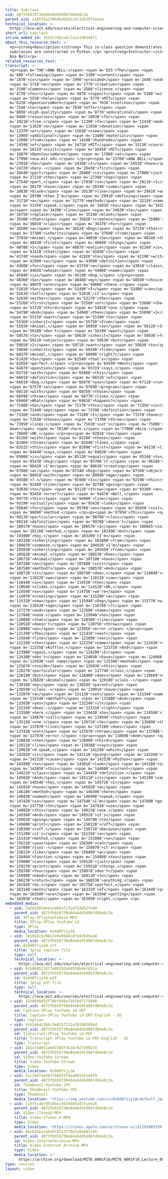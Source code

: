 ```yaml
---
title: Subclass
uid: 4873fb919730e84a6d45d0bfd84e8c3a
parent_uid: a105f0a220696d6d2ecbc3a529f3eeaa
technical_location: >-
  https://ocw.mit.edu/courses/electrical-engineering-and-computer-science/6-0001-introduction-to-computer-science-and-programming-in-python-fall-2016/in-class-questions-and-video-solutions/lecture-9-video-solutions/subclass
short_url: subclass
inline_embed_id: 35632708subclass19639471
about_this_resource_text: >-
  <p><strong>Description:</strong> This in-class question demonstrates how
  subclasses are constructed in Python.</p> <p><strong>Instructor:</strong> Dr.
  Ana Bell</p>
related_resources_text: ''
transcript: >-
  <p><span m='790'>ANA BELL:</span> <span m='835'>The</span> <span
  m='880'>following</span> <span m='1300'>content</span> <span
  m='1870'>is</span> <span m='1990'>provided</span> <span m='2440'>under</span>
  <span m='2710'>a</span> <span m='2770'>Creative</span> <span
  m='3190'>Commons</span> <span m='3580'>license.</span> <span
  m='4730'>Your</span> <span m='4870'>support</span> <span m='5380'>will</span>
  <span m='5530'>help</span> <span m='5770'>MIT</span> <span
  m='6220'>OpenCourseWare</span> <span m='7030'>continue</span> <span
  m='7540'>to</span> <span m='7630'>offer</span> <span
  m='8050'>high-quality</span> <span m='8770'>educational</span> <span
  m='9400'>resources</span> <span m='10030'>for</span> <span
  m='10210'>free.</span> <span m='11390'>To</span> <span m='11410'>make</span>
  <span m='11620'>a</span> <span m='11650'>donation</span> <span
  m='12370'>or</span> <span m='12610'>view</span> <span
  m='13060'>additional</span> <span m='13480'>materials</span> <span
  m='13990'>from</span> <span m='14200'>hundreds</span> <span
  m='14590'>of</span> <span m='14710'>MIT</span> <span m='15130'>courses,</span>
  <span m='16219'>visit</span> <span m='16450'>MIT</span> <span
  m='16870'>OpenCourseWare</span> <span m='17860'>at</span> <span
  m='17990'>ocw.mit.edu.</span> </p><p><span m='23760'>ANA BELL:</span> <span
  m='23910'>So</span> <span m='24360'>I</span> <span m='24510'>have</span> <span
  m='24720'>here--</span> <span m='26430'>first</span> <span
  m='26640'>part</span> <span m='26880'>is</span> <span m='27000'>just</span>
  <span m='27210'>the</span> <span m='27300'>top</span> <span
  m='27540'>part,</span> <span m='27930'>so</span> <span m='28110'>I</span>
  <span m='28170'>have</span> <span m='28340'>some</span> <span
  m='28830'>blank</span> <span m='29130'>line</span> <span m='29610'>and</span>
  <span m='29700'>then I'm</span> <span m='29910'>defining</span> <span
  m='31710'>a</span> <span m='31770'>method</span> <span m='32159'>name</span>
  <span m='32350'>speak.</span> <span m='34030'>So</span> <span m='34180'>write
  a</span> <span m='34390'>line</span> <span m='34630'>to</span> <span
  m='34750'>replace</span> <span m='35140'>blank</span> <span
  m='35500'>that</span> <span m='35650'>creates</span> <span m='35980'>a</span>
  <span m='36010'>class</span> <span m='36370'>for</span> <span
  m='36500'>a</span> <span m='36520'>Dog</span> <span m='37150'>that</span>
  <span m='37300'>inherits</span> <span m='37690'>from</span> <span
  m='37930'>Animal.</span> <span m='40030'>So</span> <span m='40240'>the</span>
  <span m='40330'>first</span> <span m='40600'>thing</span> <span
  m='40780'>I</span> <span m='40870'>notice</span> <span m='41260'>is</span>
  <span m='41410'>that</span> <span m='41650'>I</span> <span
  m='41740'>need</span> <span m='41920'>to</span> <span m='42190'>write</span>
  <span m='42960'>a</span> <span m='43090'>definition</span> <span
  m='43600'>for</span> <span m='43750'>a</span> <span m='43810'>class</span>
  <span m='44650'>whose</span> <span m='44860'>name</span> <span
  m='45040'>is</span> <span m='45190'>Dog.</span> </p><p><span
  m='48360'>So</span> <span m='48480'>my</span> <span m='48580'>choices</span>
  <span m='48970'>are</span> <span m='49060'>these.</span> <span
  m='51010'>So</span> <span m='51490'>I</span> <span m='52480'>can</span> <span
  m='52630'>tell</span> <span m='52810'>it's</span> <span
  m='52930'>either</span> <span m='53170'>the</span> <span
  m='53260'>first</span> <span m='53560'>or</span> <span m='53680'>the</span>
  <span m='53720'>third</span> <span m='54010'>one.</span> <span
  m='54790'>And</span> <span m='54940'>then</span> <span m='55090'>I</span>
  <span m='55150'>want</span> <span m='55300'>to</span> <span
  m='55360'>inherit</span> <span m='55750'>from</span> <span
  m='55930'>Animal,</span> <span m='56950'>so</span> <span m='58120'>I</span>
  <span m='58180'>don't</span> <span m='58390'>want</span> <span
  m='58570'>to</span> <span m='58630'>inherit</span> <span m='58930'>from</span>
  <span m='59110'>object</span> <span m='59530'>but</span> <span
  m='59650'>I</span> <span m='59710'>want</span> <span m='59830'>to</span> <span
  m='59890'>inherit</span> <span m='60190'>from</span> <span
  m='60370'>Animal,</span> <span m='60990'>right?</span> <span
  m='61420'>So</span> <span m='61540'>that's</span> <span
  m='62050'>perfect.</span> </p><p><span m='64599'>Next</span> <span
  m='64870'>question</span> <span m='65319'>says,</span> <span
  m='65710'>with</span> <span m='65860'>this</span> <span
  m='66010'>definition</span> <span m='66520'>of</span> <span
  m='66610'>Dog,</span> <span m='66970'>you</span> <span m='67120'>run</span>
  <span m='67570'>a</span> <span m='67690'>program</span> <span
  m='68110'>with</span> <span m='68350'>those</span> <span
  m='68590'>three</span> <span m='68770'>lines.</span> <span
  m='69460'>What</span> <span m='69610'>happens?</span> <span
  m='71900'>So</span> <span m='72170'>this</span> <span m='72350'>is</span>
  <span m='72440'>my</span> <span m='72590'>definition</span> <span
  m='73160'>and</span> <span m='73280'>I</span> <span m='73370'>have</span>
  <span m='73550'>these</span> <span m='73700'>three</span> <span
  m='73950'>lines.</span> <span m='75630'>Let's</span> <span m='75800'>go
  down</span> <span m='76140'>here.</span> <span m='77900'>Nice.</span> <span
  m='78600'>OK.</span> </p><p><span m='82010'>So</span> <span
  m='82160'>with</span> <span m='82280'>these</span> <span
  m='82460'>three</span> <span m='82640'>lines,</span> <span
  m='83525'>this</span> <span m='83990'>first</span> <span m='84230'>line</span>
  <span m='84440'>says,</span> <span m='84830'>d</span> <span
  m='85000'>is</span> <span m='85130'>equal</span> <span m='85340'>to</span>
  <span m='85430'>Dog</span> <span m='85700'>7.</span> <span m='86180'>So</span>
  <span m='86420'>I'm</span> <span m='86630'>creating</span> <span
  m='87080'>a</span> <span m='87140'>Dog</span> <span m='87500'>object</span>
  <span m='88910'>with</span> <span m='89090'>age</span> <span
  m='89380'>7.</span> <span m='91980'>Is</span> <span m='92190'>this</span>
  <span m='92460'>line</span> <span m='92780'>going</span> <span
  m='93030'>to</span> <span m='93120'>throw</span> <span m='93300'>an</span>
  <span m='93450'>error?</span> <span m='94470'>Well,</span> <span
  m='94770'>this</span> <span m='94980'>line</span> <span
  m='95190'>actually</span> <span m='95430'>looks</span> <span
  m='95640'>for</span> <span m='95760'>an</span> <span m='95850'>init</span>
  <span m='96090'>method.</span> </p><p><span m='97950'>This</span> <span
  m='98130'>particular</span> <span m='98760'>class</span> <span
  m='99210'>definition</span> <span m='99780'>doesn't</span> <span
  m='100170'>have</span> <span m='100570'>a</span> <span m='100865'>init</span>
  <span m='101160'>method,</span> <span m='101990'>but</span> <span
  m='103000'>hey,</span> <span m='103200'>I'm</span> <span
  m='103350'>inheriting</span> <span m='103890'>from</span> <span
  m='104070'>someone.</span> <span m='104930'>I'm</span> <span
  m='105030'>inheriting</span> <span m='105450'>from</span> <span
  m='105630'>Animal.</span> <span m='106530'>Does</span> <span
  m='106710'>Animal</span> <span m='107100'>have</span> <span
  m='107280'>an</span> <span m='107400'>init</span> <span
  m='107580'>method?</span> <span m='108570'>And</span> <span
  m='108720'>it</span> <span m='108780'>does,</span> <span m='110040'>as</span>
  <span m='110220'>we</span> <span m='110310'>saw</span> <span
  m='110440'>in</span> <span m='110550'>the</span> <span
  m='110640'>slides.</span> <span m='114120'>OK,</span> <span
  m='114540'>so</span> <span m='114750'>we're</span> <span
  m='114870'>creating</span> <span m='115260'>a</span> <span
  m='115320'>new</span> <span m='115440'>Dog</span> <span m='115770'>with</span>
  <span m='116520'>age</span> <span m='116760'>7</span> <span
  m='117270'>and</span> <span m='117600'>name</span> <span
  m='117840'>none.</span> <span m='119940'>So</span> <span
  m='120090'>that</span> <span m='120300'>line</span> <span
  m='120510'>doesn't</span> <span m='120750'>throw</span> <span
  m='120960'>an</span> <span m='121050'>error.</span> </p><p><span
  m='121390'>The</span> <span m='121410'>next</span> <span
  m='121640'>line</span> <span m='121890'>sets</span> <span
  m='122160'>the</span> <span m='122250'>name</span> <span m='122430'>to</span>
  <span m='122550'>Ruffles.</span> <span m='123720'>And</span> <span
  m='123900'>again,</span> <span m='124290'>I</span> <span
  m='124380'>don't</span> <span m='124650'>have</span> <span m='124860'>a</span>
  <span m='124930'>set name</span> <span m='125340'>method</span> <span
  m='125670'>inside</span> <span m='126030'>this</span> <span
  m='126270'>particular</span> <span m='127740'>class,</span> <span
  m='128190'>but</span> <span m='128400'>does</span> <span m='128669'>my</span>
  <span m='128820'>Animal</span> <span m='129180'>class--</span> <span
  m='130160'>my</span> <span m='130289'>parent</span> <span
  m='130590'>class--</span> <span m='130919'>have</span> <span
  m='131070'>a</span> <span m='131130'>set</span> <span m='131340'>name</span>
  <span m='131540'>method?</span> <span m='131880'>And</span> <span
  m='132030'>yes</span> <span m='132240'>it</span> <span
  m='132330'>does--</span> <span m='133310'>right</span> <span
  m='133500'>here.</span> <span m='134430'>So</span> <span m='134580'>I</span>
  <span m='134670'>call</span> <span m='134940'>that</span> <span
  m='135150'>one.</span> <span m='136710'>So</span> <span m='136890'>that</span>
  <span m='137070'>line</span> <span m='137280'>does</span> <span
  m='137430'>not</span> <span m='137670'>throw</span> <span m='137880'>an</span>
  <span m='137970'>error.</span> </p><p><span m='138690'>And</span> <span
  m='138810'>the</span> <span m='138900'>third</span> <span
  m='139110'>line</span> <span m='139380'>says</span> <span
  m='139620'>d.speak,</span> <span m='141290'>which</span> <span
  m='142020'>is</span> <span m='142110'>going</span> <span m='142260'>to</span>
  <span m='142320'>cause</span> <span m='142530'>Python</span> <span
  m='142890'>to</span> <span m='143010'>look</span> <span m='143280'>in</span>
  <span m='143850'>this</span> <span m='144000'>current</span> <span
  m='144210'>class</span> <span m='144450'>definition.</span> <span
  m='145020'>And</span> <span m='145110'>it</span> <span m='145200'>says,</span>
  <span m='145540'>hey,</span> <span m='145720'>I</span> <span
  m='145820'>have</span> <span m='145920'>a</span> <span
  m='146100'>method</span> <span m='146490'>here</span> <span
  m='146830'>named</span> <span m='146990'>speak,</span> <span
  m='147420'>so</span> <span m='147540'>I'm</span> <span m='147600'>going</span>
  <span m='147750'>to</span> <span m='147810'>use</span> <span
  m='148020'>this</span> <span m='148230'>one.</span> <span
  m='149340'>And</span> <span m='149520'>it's</span> <span
  m='149610'>going</span> <span m='149790'>to</span> <span
  m='149880'>print</span> <span m='150120'>ruff</span> <span
  m='150390'>ruff,</span> <span m='150720'>because</span> <span
  m='151200'>it's</span> <span m='151350'>a</span> <span
  m='151410'>method,</span> <span m='151800'>so</span> <span
  m='156210'>you</span> <span m='156360'>can</span> <span
  m='157080'>just--</span> <span m='158070'>it's</span> <span
  m='158220'>like</span> <span m='158400'>a</span> <span
  m='158460'>function.</span> <span m='158880'>You</span> <span
  m='159000'>can</span> <span m='159120'>just</span> <span
  m='159270'>print</span> <span m='159510'>things.</span> <span
  m='159780'>You</span> <span m='159870'>don't</span> <span
  m='159990'>need</span> <span m='160110'>to</span> <span
  m='160230'>return</span> <span m='160530'>anything.</span> <span
  m='161920'>So,</span> <span m='162750'>perfect,</span> <span
  m='163140'>most</span> <span m='163320'>of</span> <span m='163440'>you</span>
  <span m='163500'>are</span> <span m='163590'>getting</span> <span
  m='163830'>that</span> <span m='163950'>right.</span> </p>
embedded_media:
  - uid: 7a262003debe2d65ef2fe4753d52fb80
    parent_uid: 4873fb919730e84a6d45d0bfd84e8c3a
    id: 3Play-3PlayYouTubeid-MP4
    title: 3Play-3Play YouTube id
    type: 3Play
    media_location: 8s0d87sjy1A
  - uid: 7e19ebcb29817e0e6048cd7e42949aa8
    parent_uid: 4873fb919730e84a6d45d0bfd84e8c3a
    id: 8s0d87sjy1A.srt
    title: 3play caption file
    type: null
    technical_location: >-
      https://ocw.mit.edu/courses/electrical-engineering-and-computer-science/6-0001-introduction-to-computer-science-and-programming-in-python-fall-2016/in-class-questions-and-video-solutions/lecture-9-video-solutions/subclass/8s0d87sjy1A.srt
  - uid: 6cb860523df7e08392ab4556b4ef651a
    parent_uid: 4873fb919730e84a6d45d0bfd84e8c3a
    id: 8s0d87sjy1A.pdf
    title: 3play pdf file
    type: null
    technical_location: >-
      https://ocw.mit.edu/courses/electrical-engineering-and-computer-science/6-0001-introduction-to-computer-science-and-programming-in-python-fall-2016/in-class-questions-and-video-solutions/lecture-9-video-solutions/subclass/8s0d87sjy1A.pdf
  - uid: a530848d32f70ef948a7355bd7175090
    parent_uid: 4873fb919730e84a6d45d0bfd84e8c3a
    id: Caption-3Play YouTube id-SRT
    title: Caption-3Play YouTube id-SRT-English - US
    type: Caption
  - uid: dcb5a6dc168c3e8357111a2b1601894d
    parent_uid: 4873fb919730e84a6d45d0bfd84e8c3a
    id: Transcript-3Play YouTube id-PDF
    title: Transcript-3Play YouTube id-PDF-English - US
    type: Transcript
  - uid: 1b1e748051a6d7368f3b16c627260218
    parent_uid: 4873fb919730e84a6d45d0bfd84e8c3a
    id: Video-YouTube-Stream
    title: Video-YouTube-Stream
    type: Video
    media_location: 8s0d87sjy1A
  - uid: 51c266fee5677b8d53fdaa0b54fee0f9
    parent_uid: 4873fb919730e84a6d45d0bfd84e8c3a
    id: Thumbnail-YouTube-JPG
    title: Thumbnail-YouTube-JPG
    type: Thumbnail
    media_location: 'https://img.youtube.com/vi/8s0d87sjy1A/default.jpg'
  - uid: c23f5cab7d918bec6635689347fce426
    parent_uid: 4873fb919730e84a6d45d0bfd84e8c3a
    id: Video-iTunesU-MP4
    title: Video-iTunes U-MP4
    type: Video
    media_location: 'https://itunes.apple.com/us/itunes-u/id1192805159'
  - uid: ebcb2bbacabe879333770a2c0a482c56
    parent_uid: 4873fb919730e84a6d45d0bfd84e8c3a
    id: Video-InternetArchive-MP4
    title: Video-Internet Archive-MP4
    type: Video
    media_location: >-
      https://archive.org/download/MIT6.0001F16/MIT6_0001F16_Lecture_09_exercise_02_300k.mp4
type: courses
layout: video
---
```

